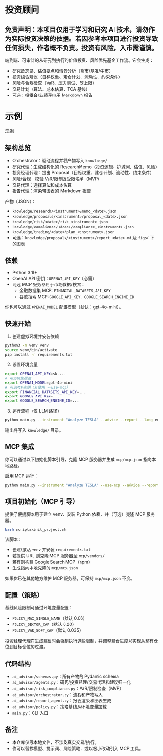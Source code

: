 # 投资顾问

## 免责声明：本项目仅用于学习和研究 AI 技术，请勿作为实际投资决策的依据。若因参考本项目进行投资导致任何损失，作者概不负责。投资有风险，入市需谨慎。

端到端、可审计的从研究到执行的价值投资、风险优先基金工作流。它会生成：

- 研究备忘录、估值要点和情景分析（熊市/基准/牛市）
- 投资组合建议（目标权重、建仓计划、流动性、约束条件）
- 风险与合规检查（VaR、压力测试、软上限）
- 交易计划（算法、成本估算、TCA 基线）
- 可选：投委会/业绩评审用 Markdown 报告

# 示例

[示例](examples/zh/特斯拉/report_2025-08-31.md)

## 架构总览

- Orchestrator：驱动流程并将产物写入 `knowledge/`
- 研究代理：生成结构化的 ResearchMemo（投资逻辑、护城河、估值、风险）
- 投资经理代理：提出 Proposal（目标权重、建仓计划、流动性、约束条件）
- 风险/合规：校验 VaR/限制及受限名单（MVP）
- 交易代理：选择算法和成本估算
- 报告代理：渲染带图表的 Markdown 报告

产物（JSON）：

- `knowledge/research/<instrument>/memo_<date>.json`
- `knowledge/proposals/<instrument>/proposal_<date>.json`
- `knowledge/risk/<date>/risk_<instrument>.json`
- `knowledge/compliance/<date>/compliance_<instrument>.json`
- `knowledge/trading/<date>/plan_<instrument>.json`
- 可选：`knowledge/proposals/<instrument>/report_<date>.md` 及 `figs/` 下的图表

## 依赖

- Python 3.11+
- OpenAI API 密钥：`OPENAI_API_KEY`（必需）
- 可选 MCP 服务器用于市场数据/搜索：
  - 金融数据集 MCP: `FINANCIAL_DATASETS_API_KEY`
  - 谷歌搜索 MCP: `GOOGLE_API_KEY`，`GOOGLE_SEARCH_ENGINE_ID`

你也可以通过 `OPENAI_MODEL` 配置模型（默认：gpt-4o-mini）。

## 快速开始

1. 创建虚拟环境并安装依赖

```bash
python3 -m venv venv
source venv/bin/activate
pip install -r requirements.txt
```

2. 设置环境变量

```bash
export OPENAI_API_KEY=sk-...
# 可选模型覆盖
export OPENAI_MODEL=gpt-4o-mini
# 可选MCP密钥（若使用 --use-mcp）
export FINANCIAL_DATASETS_API_KEY=...
export GOOGLE_API_KEY=...
export GOOGLE_SEARCH_ENGINE_ID=...
```

3. 运行流程（仅 LLM 路径）

```bash
python main.py --instrument "Analyze TESLA" --advice --report --lang en
```

输出将写入 `knowledge/` 目录。

## MCP 集成

你可以通过以下初始化脚本引导，克隆 MCP 服务器并生成 `mcp/mcp.json` 指向本地路径。

启用 MCP 运行：

```bash
python main.py --instrument "Analyze TESLA" --use-mcp --advice --report --lang en
```

## 项目初始化（MCP 引导）

提供了便捷脚本用于建立 venv、安装 Python 依赖，并（可选）克隆 MCP 服务器。

```bash
bash scripts/init_project.sh
```

该脚本：

- 创建/激活 `venv` 并安装 `requirements.txt`
- 若提供 URL 则克隆 MCP 服务器至 `mcp/vendors/`
- 若有则构建 Google Search MCP（npm）
- 生成指向本地克隆的 `mcp/mcp.json`

如果你已在其他地方维护 MCP 服务器，可保持 `mcp/mcp.json` 不变。

## 配置（策略）

基线风险限制可通过环境变量配置：

- `POLICY_MAX_SINGLE_NAME`（默认 0.06）
- `POLICY_SECTOR_CAP`（默认 0.20）
- `POLICY_VAR_SOFT_CAP`（默认 0.035）

投资经理代理在生成建议时会强制执行这些限制，并调整建仓进度以实现从现有仓位到目标仓位的过渡。

## 代码结构

- `ai_advisor/schemas.py`：所有产物的 Pydantic schema
- `ai_advisor/agents.py`：研究/投资经理/交易代理和建议归一化
- `ai_advisor/risk_compliance.py`：VaR/限制检查（MVP）
- `ai_advisor/orchestrator.py`：流程和产物写入
- `ai_advisor/report_agent.py`：报告渲染和图表生成
- `ai_advisor/policy.py`：策略基线从环境变量加载
- `main.py`：CLI 入口

## 备注

- 本仓库仅写本地文件，不涉及真实交易/执行。
- 你可以替换模型、提示词、风险策略，或以极小改动引入 MCP 工具。
